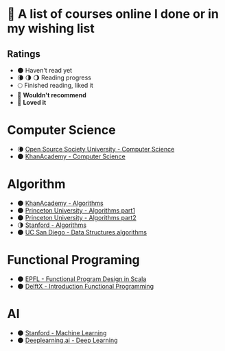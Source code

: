 # :school: A list of courses online I done or in my wishing list

## Ratings

- 🌑 Haven't read yet
- 🌘 🌗 🌖 Reading progress
- 🌕 Finished reading, liked it
- 🌝 **Wouldn't recommend**
- 🌟 **Loved it**

# Computer Science

- 🌘 [Open Source Society University - Computer Science](https://github.com/ossu/computer-science)
- 🌑 [KhanAcademy - Computer Science](https://www.khanacademy.org/computing/computer-science)

# Algorithm

- 🌑 [KhanAcademy - Algorithms](https://www.khanacademy.org/computing/computer-science/algorithms)
- 🌑 [Princeton University - Algorithms part1](https://www.coursera.org/learn/algorithms-part1)
- 🌑 [Princeton University - Algorithms part2](https://www.coursera.org/learn/algorithms-part2)
- 🌗 [Stanford - Algorithms](https://www.coursera.org/specializations/algorithms)
- 🌑 [UC San Diego - Data Structures algorithms](https://www.coursera.org/specializations/data-structures-algorithms)

# Functional Programing

- 🌑 [EPFL - Functional Program Design in Scala](https://www.coursera.org/learn/progfun2)
- 🌑 [DelftX - Introduction Functional Programming](https://www.edx.org/course/introduction-functional-programming-delftx-fp101x-0)

# AI

- 🌑 [Stanford - Machine Learning](https://www.coursera.org/learn/machine-learning)
- 🌑 [Deeplearning.ai - Deep Learning](https://www.coursera.org/specializations/deep-learning)
